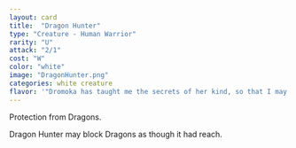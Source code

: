 ```yaml
---
layout: card
title:  "Dragon Hunter"
type: "Creature - Human Warrior"
rarity: "U"
attack: "2/1"
cost: "W"
color: "white"
image: "DragonHunter.png"
categories: white creature
flavor: '"Dromoka has taught me the secrets of her kind, so that I may use them in her service."'
---
```


Protection from Dragons.

Dragon Hunter may block Dragons as though it had reach.

